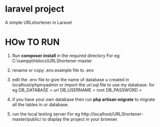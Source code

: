 # laravel project

A simple URLshortener in Laravel

# HOw TO RUN

1. Run
**composer install**
in the required directory
For eg: C:\xampp\htdocs\URLShortener-master

2. rename or copy .env.example file to .env

3. edit the .env file to give the name of database u created in localhost/phpmyadmin
       or import the url.sql file to use my database.
       for eg
        DB_DATABASE = url
        DB_USERNAME = root
        DB_PASSWORD =
       
4. if you have your own database then run
      **php artisan migrate**
   to migrate all the tables in ur database.

5. run the local testing server
    For eg http://localhost/URLShortener-master/public/
   to display the project in your browser.
  

